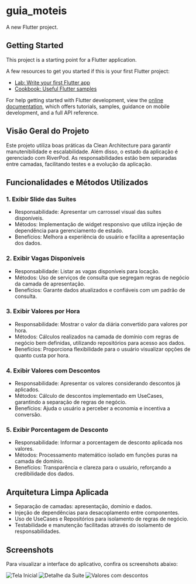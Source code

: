 # guia_moteis

A new Flutter project.

## Getting Started

This project is a starting point for a Flutter application.

A few resources to get you started if this is your first Flutter project:

- [Lab: Write your first Flutter app](https://docs.flutter.dev/get-started/codelab)
- [Cookbook: Useful Flutter samples](https://docs.flutter.dev/cookbook)

For help getting started with Flutter development, view the
[online documentation](https://docs.flutter.dev/), which offers tutorials,
samples, guidance on mobile development, and a full API reference.

## Visão Geral do Projeto

Este projeto utiliza boas práticas da Clean Architecture para garantir manutenibilidade e escalabilidade. 
Além disso, o estado da aplicação é gerenciado com RiverPod. As responsabilidades estão bem separadas entre camadas, facilitando testes e a evolução da aplicação.

## Funcionalidades e Métodos Utilizados

### 1. Exibir Slide das Suítes
- Responsabilidade: Apresentar um carrossel visual das suítes disponíveis.
- Métodos: Implementação de widget responsivo que utiliza injeção de dependência para gerenciamento de estado.
- Benefícios: Melhora a experiência do usuário e facilita a apresentação dos dados.

### 2. Exibir Vagas Disponíveis
- Responsabilidade: Listar as vagas disponíveis para locação.
- Métodos: Uso de serviços de consulta que segregam regras de negócio da camada de apresentação.
- Benefícios: Garante dados atualizados e confiáveis com um padrão de consulta.

### 3. Exibir Valores por Hora
- Responsabilidade: Mostrar o valor da diária convertido para valores por hora.
- Métodos: Cálculos realizados na camada de domínio com regras de negócio bem definidas, utilizando repositórios para acesso aos dados.
- Benefícios: Proporciona flexibilidade para o usuário visualizar opções de quanto custa por hora.

### 4. Exibir Valores com Descontos
- Responsabilidade: Apresentar os valores considerando descontos já aplicados.
- Métodos: Cálculo de descontos implementado em UseCases, garantindo a separação de regras de negócio.
- Benefícios: Ajuda o usuário a perceber a economia e incentiva a conversão.

### 5. Exibir Porcentagem de Desconto
- Responsabilidade: Informar a porcentagem de desconto aplicada nos valores.
- Métodos: Processamento matemático isolado em funções puras na camada de domínio.
- Benefícios: Transparência e clareza para o usuário, reforçando a credibilidade dos dados.

## Arquitetura Limpa Aplicada

- Separação de camadas: apresentação, domínio e dados.
- Injeção de dependências para desacoplamento entre componentes.
- Uso de UseCases e Repositórios para isolamento de regras de negócio.
- Testabilidade e manutenção facilitadas através do isolamento de responsabilidades.

## Screenshots

Para visualizar a interface do aplicativo, confira os screenshots abaixo:

![Tela Inicial](assets/screenshots/tela1.png)
![Detalhe da Suite](assets/screenshots/tela3.png)
![Valores com descontos](assets/screenshots/tela2.png)
